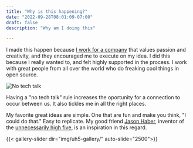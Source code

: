 ```yaml
---
title: "Why is this happening?"
date: "2022-09-28T08:01:09-07:00"
draft: false
description: "Why am I doing this"

---
```

I made this happen because [I work for a company](http://www.gresearchoss.io) that values passion and creativity, and they encouraged me to execute on my idea. I did this because I really wanted to, and felt highly supported in the process. I work with great people from all over the world who do freaking cool things in open source. 

![No tech talk](img/no-tech-talk.jpg)
 
Having a "no tech talk" rule increases the oportunity for a connection to occur between us. It also tickles me in all the right places.

My favorite great ideas are simple. One that are fun and make you think, "I could do that." Easy to replicate. My good friend [Jason Haber](https://www.linkedin.com/in/jasonhaber/), inventor of the [unnecessarily high five](https://www.facebook.com/unnecessarilyhighfive), is an inspiration in this regard.

{{< gallery-slider dir="img/uh5-gallery/" auto-slide="2500">}}
 
